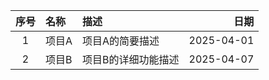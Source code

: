 | 序号 | 名称       | 描述                     | 日期       |
|:----:|:----------|:-------------------------|-----------:|
| 1    | 项目A      | 项目A的简要描述          | 2025-04-01 |
| 2    | 项目B      | 项目B的详细功能描述      | 2025-04-07 |
